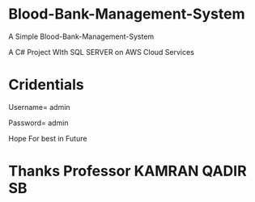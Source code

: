 # Blood-Bank-Management-System
 A Simple Blood-Bank-Management-System
 
 A C# Project WIth SQL  SERVER on AWS Cloud Services
 
 
# Cridentials
 
 Username= admin
 
 Password= admin
 
 Hope For best in Future
 # Thanks Professor KAMRAN QADIR SB
